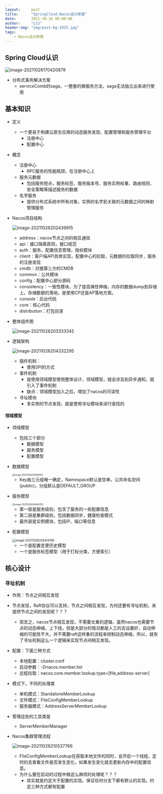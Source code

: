 ```yaml
---
layout:     post
title:      "SpringCloud-Nacos设计原理"
date:       2021-10-26 00:00:00
author:     "LSJ"
header-img: "img/post-bg-2015.jpg"
tags:
    - Nacos设计原理
---
```




## Spring Cloud认识

![image-20211026170420879](../../img/image-20211026170420879.png)

* 分布式事务解决方案
  * serviceComb的saga，一整套的微服务方法，saga无法独立出来进行使用





## 基本知识

* 定义

  * 一个更易于构建云原生应用的动态服务发现、配置管理和服务管理平台
    * 注册中心
    * 配置中心 

* 概念

  * 注册中心
    * RPC服务的性能瓶颈，在注册中心上
  * 服务元数据
    * 包括服务短点，服务标签、服务版本号、服务实例权重、路由规则、安全策略等描述服务的数据
  * 名字服务
    * 提供分布式系统中所有对象，实例的名字到关联的元数据之间的映射管理服务

* Nacos项目结构

  ![image-20211026202439915](../../img/image-20211026202439915.png)
  * address：nacos节点之间的相互通信
  * api：接口隔离原则，接口规范
  * auth：服务，配置信息管理，授权模块
  * client：客户端API具体实现，配置中心的拉取，元数据的拉取同步，服务的注册发现
  * cmdb：对接第三方的CMDB
  * common：公共模块
  * config：配置中心部分源码
  * consistency：一致性模块，为了提高弹性伸缩，内存的数据dump到存储上。存储数据的落地，是使用CP还是AP落地方案。
  * console：后台代码
  * core：核心代码
  * distribution：打包目录

* 整体组件图

  ![image-20211026203333345](../../img/image-20211026203333345.png)

* 逻辑架构

  ![image-20211026204332295](../../img/image-20211026204332295.png)

  * 插件机制：
    * 使用SPI的方式
  * 事件机制
    * 是使用领域模型使用整体设计，领域模型，就会涉及到异步通知，就引入了事件机制
    * 缺点：领域模型加入之后，增加了nacos的可读性
  * 寻址模块
    * 多实例的节点发现，就是使用寻址模块来进行查找的

#### 领域模型

* 领域模型

  * 包括三个部分
    * 数据模型
    * 服务模型
    * 配置模型

* 数据模型

  <img src="../../img/image-20211026204846413.png" alt="image-20211026204846413" style="zoom:50%;" />

  * Key由三元组唯一确定，Namespace默认是空串，公共命名空间(public)，分组默认是DEFAULT_GROUP

* 服务模型

  <img src="../../img/image-20211026204944705.png" alt="image-20211026204944705" style="zoom:50%;" />

  * 第一层是服务级别，包含了服务的一些配置信息
  * 第二层是集群级别，包括数据同步，健康检查模式
  * 最外层是实例模块，包括IP，端口等信息

* 配置模型

  <img src="../../img/image-20211026205414199.png" alt="image-20211026205414199" style="zoom:70%;" />

  * 一个是配置变更历史模型
  * 一个是服务标签模型（用于打标分类，方便索引）





## 核心设计

### 寻址机制

* 作用：节点之间相互发现

* 节点发现，Raft协议可以支持，节点之间相互发现，为何还要有寻址机制，来提供节点之间的发现呢？？？

  * 简言之，nacos节点相互发现，不需要太重的逻辑，虽然nacos也需要节点的动态伸缩，上下线，但是大部分的情况都是人工的去设置好，自动伸缩的可能性不大，并不需要raft这样重的流程来控制动态伸缩，所以，就有了寻址机制这么一个逻辑来实现节点间相互发现。

* 配置：下面三种方式

  * 本地配置：cluster.conf
  * 启动参数：-Dnacos.member.list
  * 远程拉取：nacos.core.member.lookup.type=[file,address-server]

* 模式下，不同的处理类

  * 单机模式：StandaloneMemberLookup
  * 文件模式：FileConfigMemberLookup
  * 服务器模式：AddressServerMemberLookup

* 管理这些的工具类是

  * ServerMemberManager

* Nacos集群管理流程

  ![image-20211026210537766](../../img/image-20211026210537766.png)
  * FileConfigMemberLookup在获取本地文件的同时，会开启一个线程，定时的去查看文件是否发生变化，如果发生变化就去更新内存中的配置信息。
  * 为什么要在启动的过程中做这么麻烦的处理呢？？？
    * 其实就是约定大于配置的实现。保证任何分支下都有默认的实现。约定三种方式都有配置
